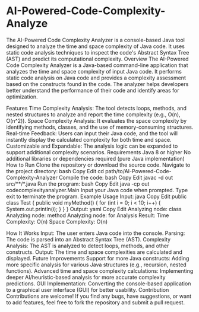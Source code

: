 # AI-Powered-Code-Complexity-Analyze
The AI-Powered Code Complexity Analyzer is a console-based Java tool designed to analyze the time and space complexity of Java code. It uses static code analysis techniques to inspect the code's Abstract Syntax Tree (AST) and predict its computational complexity. 
Overview
The AI-Powered Code Complexity Analyzer is a Java-based command-line application that analyzes the time and space complexity of input Java code. It performs static code analysis on Java code and provides a complexity assessment based on the constructs found in the code. The analyzer helps developers better understand the performance of their code and identify areas for optimization.

Features
Time Complexity Analysis: The tool detects loops, methods, and nested structures to analyze and report the time complexity (e.g., O(n), O(n^2)).
Space Complexity Analysis: It evaluates the space complexity by identifying methods, classes, and the use of memory-consuming structures.
Real-time Feedback: Users can input their Java code, and the tool will instantly display the calculated complexity for both time and space.
Customizable and Expandable: The analysis logic can be expanded to support additional complexity scenarios.
Requirements
Java 8 or higher
No additional libraries or dependencies required (pure Java implementation)
How to Run
Clone the repository or download the source code.
Navigate to the project directory:
bash
Copy
Edit
cd path/to/AI-Powered-Code-Complexity-Analyzer
Compile the code:
bash
Copy
Edit
javac -d out src/**/*.java
Run the program:
bash
Copy
Edit
java -cp out codecomplexityanalyzer.Main
Input your Java code when prompted. Type exit to terminate the program.
Example Usage
Input:
java
Copy
Edit
public class Test {
    public void myMethod() {
        for (int i = 0; i < 10; i++) {
            System.out.println(i);
        }
    }
}
Output:
yaml
Copy
Edit
Analyzing node: class
  Analyzing node: method
    Analyzing node: for
Analysis Result:
Time Complexity: O(n)
Space Complexity: O(n)

How It Works
Input: The user enters Java code into the console.
Parsing: The code is parsed into an Abstract Syntax Tree (AST).
Complexity Analysis: The AST is analyzed to detect loops, methods, and other constructs.
Output: The time and space complexities are calculated and displayed.
Future Improvements
Support for more Java constructs: Adding more specific analysis for various Java structures (e.g., recursion, nested functions).
Advanced time and space complexity calculations: Implementing deeper AI/heuristic-based analysis for more accurate complexity predictions.
GUI Implementation: Converting the console-based application to a graphical user interface (GUI) for better usability.
Contribution
Contributions are welcome! If you find any bugs, have suggestions, or want to add features, feel free to fork the repository and submit a pull request.


